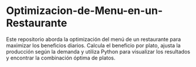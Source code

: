# Optimizacion-de-Menu-en-un-Restaurante
Este repositorio aborda la optimización del menú de un restaurante para maximizar los beneficios diarios. Calcula el beneficio por plato, ajusta la producción según la demanda y utiliza Python para visualizar los resultados y encontrar la combinación óptima de platos.

